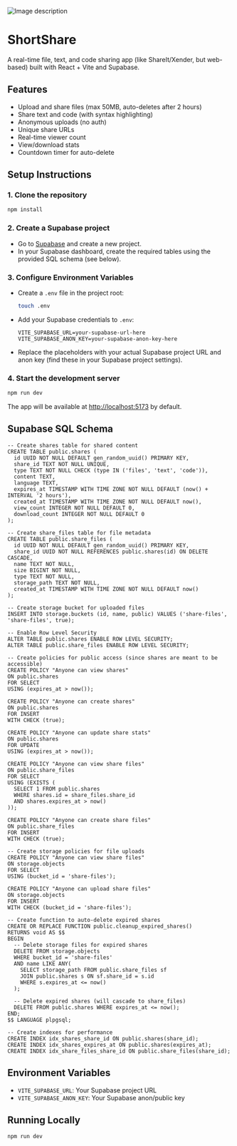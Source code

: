 ![Image description](https://dl.dropbox.com/scl/fi/waj49bhwaswkuaxmacatd/screenshot_4x_postspark_2025-07-09_12-46-11.jpeg?rlkey=n1xvmf3ykjsa10qogivw3ledd&st=6elihg6z&dl=0)
# ShortShare

A real-time file, text, and code sharing app (like ShareIt/Xender, but web-based) built with React + Vite and Supabase.

## Features
- Upload and share files (max 50MB, auto-deletes after 2 hours)
- Share text and code (with syntax highlighting)
- Anonymous uploads (no auth)
- Unique share URLs
- Real-time viewer count
- View/download stats
- Countdown timer for auto-delete

## Setup Instructions

### 1. Clone the repository
```sh
npm install
```

### 2. Create a Supabase project
- Go to [Supabase](https://supabase.com/) and create a new project.
- In your Supabase dashboard, create the required tables using the provided SQL schema (see below).

### 3. Configure Environment Variables
- Create a `.env` file in the project root:
  ```sh
  touch .env
  ```
- Add your Supabase credentials to `.env`:
  ```env
  VITE_SUPABASE_URL=your-supabase-url-here
  VITE_SUPABASE_ANON_KEY=your-supabase-anon-key-here
  ```
- Replace the placeholders with your actual Supabase project URL and anon key (find these in your Supabase project settings).

### 4. Start the development server
```sh
npm run dev
```

The app will be available at [http://localhost:5173](http://localhost:5173) by default.

## Supabase SQL Schema
```
-- Create shares table for shared content
CREATE TABLE public.shares (
  id UUID NOT NULL DEFAULT gen_random_uuid() PRIMARY KEY,
  share_id TEXT NOT NULL UNIQUE,
  type TEXT NOT NULL CHECK (type IN ('files', 'text', 'code')),
  content TEXT,
  language TEXT,
  expires_at TIMESTAMP WITH TIME ZONE NOT NULL DEFAULT (now() + INTERVAL '2 hours'),
  created_at TIMESTAMP WITH TIME ZONE NOT NULL DEFAULT now(),
  view_count INTEGER NOT NULL DEFAULT 0,
  download_count INTEGER NOT NULL DEFAULT 0
);

-- Create share_files table for file metadata
CREATE TABLE public.share_files (
  id UUID NOT NULL DEFAULT gen_random_uuid() PRIMARY KEY,
  share_id UUID NOT NULL REFERENCES public.shares(id) ON DELETE CASCADE,
  name TEXT NOT NULL,
  size BIGINT NOT NULL,
  type TEXT NOT NULL,
  storage_path TEXT NOT NULL,
  created_at TIMESTAMP WITH TIME ZONE NOT NULL DEFAULT now()
);

-- Create storage bucket for uploaded files
INSERT INTO storage.buckets (id, name, public) VALUES ('share-files', 'share-files', true);

-- Enable Row Level Security
ALTER TABLE public.shares ENABLE ROW LEVEL SECURITY;
ALTER TABLE public.share_files ENABLE ROW LEVEL SECURITY;

-- Create policies for public access (since shares are meant to be accessible)
CREATE POLICY "Anyone can view shares" 
ON public.shares 
FOR SELECT 
USING (expires_at > now());

CREATE POLICY "Anyone can create shares" 
ON public.shares 
FOR INSERT 
WITH CHECK (true);

CREATE POLICY "Anyone can update share stats" 
ON public.shares 
FOR UPDATE 
USING (expires_at > now());

CREATE POLICY "Anyone can view share files" 
ON public.share_files 
FOR SELECT 
USING (EXISTS (
  SELECT 1 FROM public.shares 
  WHERE shares.id = share_files.share_id 
  AND shares.expires_at > now()
));

CREATE POLICY "Anyone can create share files" 
ON public.share_files 
FOR INSERT 
WITH CHECK (true);

-- Create storage policies for file uploads
CREATE POLICY "Anyone can view share files" 
ON storage.objects 
FOR SELECT 
USING (bucket_id = 'share-files');

CREATE POLICY "Anyone can upload share files" 
ON storage.objects 
FOR INSERT 
WITH CHECK (bucket_id = 'share-files');

-- Create function to auto-delete expired shares
CREATE OR REPLACE FUNCTION public.cleanup_expired_shares()
RETURNS void AS $$
BEGIN
  -- Delete storage files for expired shares
  DELETE FROM storage.objects 
  WHERE bucket_id = 'share-files' 
  AND name LIKE ANY(
    SELECT storage_path FROM public.share_files sf
    JOIN public.shares s ON sf.share_id = s.id
    WHERE s.expires_at <= now()
  );
  
  -- Delete expired shares (will cascade to share_files)
  DELETE FROM public.shares WHERE expires_at <= now();
END;
$$ LANGUAGE plpgsql;

-- Create indexes for performance
CREATE INDEX idx_shares_share_id ON public.shares(share_id);
CREATE INDEX idx_shares_expires_at ON public.shares(expires_at);
CREATE INDEX idx_share_files_share_id ON public.share_files(share_id);
```

## Environment Variables
- `VITE_SUPABASE_URL`: Your Supabase project URL
- `VITE_SUPABASE_ANON_KEY`: Your Supabase anon/public key

## Running Locally
```sh
npm run dev
```


